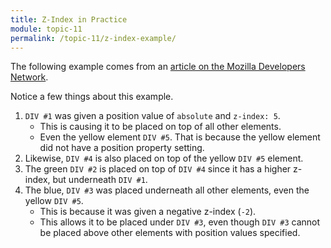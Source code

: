 ```yaml
---
title: Z-Index in Practice
module: topic-11
permalink: /topic-11/z-index-example/
---
```


<div class="divider-heading"></div>

The following example comes from an <a href="https://developer.mozilla.org/en-US/docs/Web/CSS/CSS_Positioning/Understanding_z_index/Adding_z-index" target="_blank">article on the Mozilla Developers Network</a>.

Notice a few things about this example.

1. `DIV #1` was given a position value of `absolute` and `z-index: 5`.
    - This is causing it to be placed on top of all other elements.
    - Even the yellow element `DIV #5`. That is because the yellow element did not have a position property setting.
4. Likewise, `DIV #4` is also placed on top of the yellow `DIV #5` element.
5. The green `DIV #2` is placed on top of `DIV #4` since it has a higher z-index, but underneath `DIV #1`.
6. The blue, `DIV #3` was placed underneath all other elements, even the yellow `DIV #5`.
    - This is because it was given a negative z-index (`-2`).
    - This allows it to be placed under `DIV #3`, even though `DIV #3` cannot be placed above other elements with position values specified.

<div class="codepen-embed">
  <p data-height="600" data-theme-id="30567" data-slug-hash="NWrMKdw" data-default-tab="css,result" data-user="retrog4m3r" data-embed-version="2" data-pen-title="[Topic-09]  Z-Index" class="codepen"></p>
</div>
